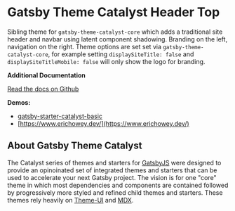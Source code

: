# Gatsby Theme Catalyst Header Top

Sibling theme for `gatsby-theme-catalyst-core` which adds a traditional site header and navbar using latent component shadowing. Branding on the left, navigation on the right. Theme options are set set via `gatsby-theme-catalyst-core`, for example setting `displaySiteTitle: false` and `displaySiteTitleMobile: false` will only show the logo for branding.

**Additional Documentation**

[Read the docs on Github](https://github.com/ehowey/gatsby-theme-catalyst)

**Demos:**

- [gatsby-starter-catalyst-basic](https://gatsby-starter-catalyst-basic.netlify.com/)
- [https://www.erichowey.dev/](https://www.erichowey.dev/)

## About Gatsby Theme Catalyst

The Catalyst series of themes and starters for [GatsbyJS](https://www.gatsbyjs.org/) were designed to provide an opinoinated set of integrated themes and starters that can be used to accelerate your next Gatsby project. The vision is for one "core" theme in which most dependencies and components are contained followed by progressively more styled and refined child themes and starters. These themes rely heavily on [Theme-UI](https://theme-ui.com/) and [MDX](https://mdxjs.com/getting-started/gatsby/).
